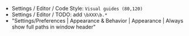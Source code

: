 * Settings / Editor / Code Style: `Visual guides (80,120)`
* Settings / Editor / TODO: add `\bXXX\b.*`
* "Settings/Preferences | Appearance & Behavior | Appearance | Always show full paths in window header"
